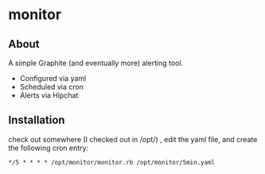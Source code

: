 monitor
=======

## About

A simple Graphite (and eventually more) alerting tool.

 - Configured via yaml
 - Scheduled via cron
 - Alerts via Hipchat

## Installation

check out somewhere (I checked out in /opt/) , edit the yaml file, and create the following cron entry:

    */5 * * * * /opt/monitor/monitor.rb /opt/monitor/5min.yaml

